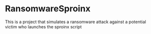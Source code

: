 # RansomwareSproinx
This is a project that simulates a ransomware attack against a potential victim who launches the sproinx script

